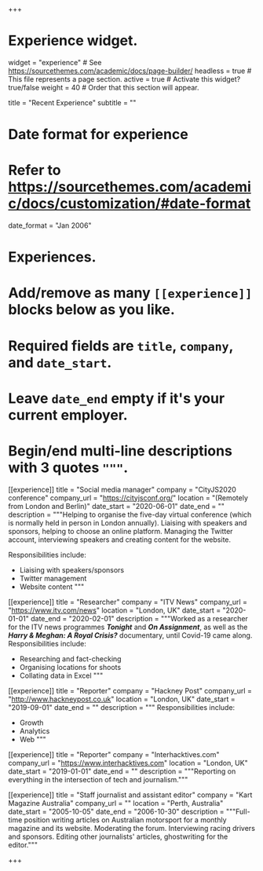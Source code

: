 +++
# Experience widget.
widget = "experience"  # See https://sourcethemes.com/academic/docs/page-builder/
headless = true  # This file represents a page section.
active = true  # Activate this widget? true/false
weight = 40  # Order that this section will appear.

title = "Recent Experience"
subtitle = ""

# Date format for experience
#   Refer to https://sourcethemes.com/academic/docs/customization/#date-format
date_format = "Jan 2006"

# Experiences.
#   Add/remove as many `[[experience]]` blocks below as you like.
#   Required fields are `title`, `company`, and `date_start`.
#   Leave `date_end` empty if it's your current employer.
#   Begin/end multi-line descriptions with 3 quotes `"""`.
[[experience]]
  title = "Social media manager"
  company = "CityJS2020 conference"
  company_url = "https://cityjsconf.org/"
  location = "(Remotely from London and Berlin)"
  date_start = "2020-06-01"
  date_end = ""
  description = """Helping to organise the five-day virtual conference (which is normally held in person in London annually). Liaising with speakers and sponsors, helping to choose an online platform. Managing the Twitter account, interviewing speakers and creating content for the website.
  
  Responsibilities include:
  
  * Liaising with speakers/sponsors
  * Twitter management
  * Website content
  """

[[experience]]
  title = "Researcher"
  company = "ITV News"
  company_url = "https://www.itv.com/news"
  location = "London, UK"
  date_start = "2020-01-01"
  date_end = "2020-02-01"
  description = """Worked as a researcher for the ITV news programmes ***Tonight*** and ***On Assignment***, as well as the ***Harry & Meghan: A Royal Crisis?*** documentary, until Covid-19 came along.
  Responsibilities include:
  
  * Researching and fact-checking
  * Organising locations for shoots
  * Collating data in Excel
  """

[[experience]]
  title = "Reporter"
  company = "Hackney Post"
  company_url = "http://www.hackneypost.co.uk"
  location = "London, UK"
  date_start = "2019-09-01"
  date_end = ""
  description = """
  Responsibilities include:
  
  * Growth
  * Analytics
  * Web
  """

[[experience]]
  title = "Reporter"
  company = "Interhacktives.com"
  company_url = "https://www.interhacktives.com"
  location = "London, UK"
  date_start = "2019-01-01"
  date_end = ""
  description = """Reporting on everything in the intersection of tech and journalism."""

[[experience]]
  title = "Staff journalist and assistant editor"
  company = "Kart Magazine Australia"
  company_url = ""
  location = "Perth, Australia"
  date_start = "2005-10-05"
  date_end = "2006-10-30"
  description = """Full-time position writing articles on Australian motorsport for a monthly magazine and its website. Moderating the forum. Interviewing racing drivers and sponsors. Editing other journalists' articles, ghostwriting for the editor."""

+++
